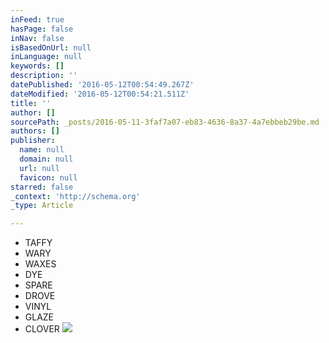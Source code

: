 ```yaml
---
inFeed: true
hasPage: false
inNav: false
isBasedOnUrl: null
inLanguage: null
keywords: []
description: ''
datePublished: '2016-05-12T00:54:49.267Z'
dateModified: '2016-05-12T00:54:21.511Z'
title: ''
author: []
sourcePath: _posts/2016-05-11-3faf7a07-eb83-4636-8a37-4a7ebbeb29be.md
authors: []
publisher:
  name: null
  domain: null
  url: null
  favicon: null
starred: false
_context: 'http://schema.org'
_type: Article

---
```

* TAFFY
* WARY
* WAXES
* DYE
* SPARE
* DROVE
* VINYL
* GLAZE
* CLOVER
![](https://the-grid-user-content.s3-us-west-2.amazonaws.com/8c5a2eb1-4f3a-4056-8f6f-5118c7aeedb9.jpg)